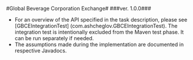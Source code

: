 #Global Beverage Corporation Exchange#
###ver. 1.0.0###
* For an overview of the API specified in the task description, please see [GBCEIntegrationTest]
(com.ashcheglov.GBCEIntegrationTest). The integration test is intentionally excluded from the Maven test phase. It can be run separately if needed.
* The assumptions made during the implementation are documented in respective Javadocs.